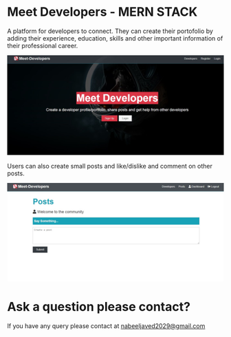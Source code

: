 # Meet Developers - MERN STACK

A platform for developers to connect. They can create their portofolio by adding their experience, education, skills and other important information of their professional career.

![UI](/screenshots/1.jpg)

Users can also create small posts and like/dislike and comment on other posts.

![UI](/screenshots/2.jpg)

# Ask a question please contact?

If you have any query please contact at nabeeljaved2029@gmail.com
